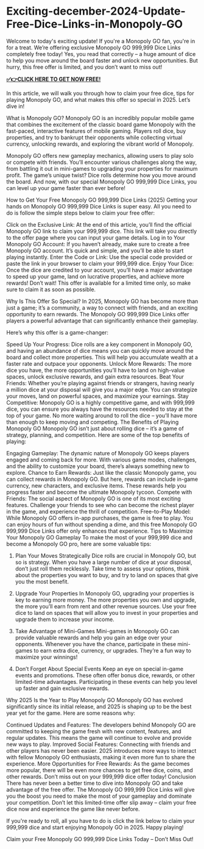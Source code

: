 # Exciting-december-2024-Update-Free-Dice-Links-in-Monopoly-GO
Welcome to today's exciting update! If you're a Monopoly GO fan, you're in for a treat. We’re offering exclusive Monopoly GO 999,999 Dice Links completely free today! Yes, you read that correctly – a huge amount of dice to help you move around the board faster and unlock new opportunities. But hurry, this free offer is limited, and you don’t want to miss out!

**[✅👉CLICK HERE TO GET NOW FREE!](https://crazymegaoffers.com/monopoly/)**

In this article, we will walk you through how to claim your free dice, tips for playing Monopoly GO, and what makes this offer so special in 2025. Let’s dive in!

What is Monopoly GO?
Monopoly GO is an incredibly popular mobile game that combines the excitement of the classic board game Monopoly with the fast-paced, interactive features of mobile gaming. Players roll dice, buy properties, and try to bankrupt their opponents while collecting virtual currency, unlocking rewards, and exploring the vibrant world of Monopoly.

Monopoly GO offers new gameplay mechanics, allowing users to play solo or compete with friends. You’ll encounter various challenges along the way, from battling it out in mini-games to upgrading your properties for maximum profit. The game’s unique twist? Dice rolls determine how you move around the board. And now, with our special Monopoly GO 999,999 Dice Links, you can level up your game faster than ever before!

How to Get Your Free Monopoly GO 999,999 Dice Links (2025)
Getting your hands on Monopoly GO 999,999 Dice Links is super easy. All you need to do is follow the simple steps below to claim your free offer:

Click on the Exclusive Link: At the end of this article, you’ll find the official Monopoly GO link to claim your 999,999 dice. This link will take you directly to the offer page where you can input your game details.
Log in to Your Monopoly GO Account: If you haven’t already, make sure to create a free Monopoly GO account. It’s quick and simple, and you’ll be able to start playing instantly.
Enter the Code or Link: Use the special code provided or paste the link in your browser to claim your 999,999 dice.
Enjoy Your Dice: Once the dice are credited to your account, you’ll have a major advantage to speed up your game, land on lucrative properties, and achieve more rewards!
Don’t wait! This offer is available for a limited time only, so make sure to claim it as soon as possible.

Why Is This Offer So Special?
In 2025, Monopoly GO has become more than just a game; it’s a community, a way to connect with friends, and an exciting opportunity to earn rewards. The Monopoly GO 999,999 Dice Links offer players a powerful advantage that can significantly enhance their gameplay.

Here’s why this offer is a game-changer:

Speed Up Your Progress: Dice rolls are a key component in Monopoly GO, and having an abundance of dice means you can quickly move around the board and collect more properties. This will help you accumulate wealth at a faster rate and outpace your opponents.
Unlock More Rewards: The more dice you have, the more opportunities you’ll have to land on high-value spaces, unlock exclusive rewards, and gain extra resources.
Beat Your Friends: Whether you’re playing against friends or strangers, having nearly a million dice at your disposal will give you a major edge. You can strategize your moves, land on powerful spaces, and maximize your earnings.
Stay Competitive: Monopoly GO is a highly competitive game, and with 999,999 dice, you can ensure you always have the resources needed to stay at the top of your game. No more waiting around to roll the dice – you’ll have more than enough to keep moving and competing.
The Benefits of Playing Monopoly GO
Monopoly GO isn’t just about rolling dice – it’s a game of strategy, planning, and competition. Here are some of the top benefits of playing:

Engaging Gameplay: The dynamic nature of Monopoly GO keeps players engaged and coming back for more. With various game modes, challenges, and the ability to customize your board, there’s always something new to explore.
Chance to Earn Rewards: Just like the classic Monopoly game, you can collect rewards in Monopoly GO. But here, rewards can include in-game currency, new characters, and exclusive items. These rewards help you progress faster and become the ultimate Monopoly tycoon.
Compete with Friends: The social aspect of Monopoly GO is one of its most exciting features. Challenge your friends to see who can become the richest player in the game, and experience the thrill of competition.
Free-to-Play Model: While Monopoly GO offers in-app purchases, the game is free to play. You can enjoy hours of fun without spending a dime, and this free Monopoly GO 999,999 Dice Links offer only enhances that experience.
Tips to Maximize Your Monopoly GO Gameplay
To make the most of your 999,999 dice and become a Monopoly GO pro, here are some valuable tips:

1. Plan Your Moves Strategically
Dice rolls are crucial in Monopoly GO, but so is strategy. When you have a large number of dice at your disposal, don’t just roll them recklessly. Take time to assess your options, think about the properties you want to buy, and try to land on spaces that give you the most benefit.

2. Upgrade Your Properties
In Monopoly GO, upgrading your properties is key to earning more money. The more properties you own and upgrade, the more you’ll earn from rent and other revenue sources. Use your free dice to land on spaces that will allow you to invest in your properties and upgrade them to increase your income.

3. Take Advantage of Mini-Games
Mini-games in Monopoly GO can provide valuable rewards and help you gain an edge over your opponents. Whenever you have the chance, participate in these mini-games to earn extra dice, currency, or upgrades. They’re a fun way to maximize your winnings!

4. Don’t Forget About Special Events
Keep an eye on special in-game events and promotions. These often offer bonus dice, rewards, or other limited-time advantages. Participating in these events can help you level up faster and gain exclusive rewards.

Why 2025 Is the Year to Play Monopoly GO
Monopoly GO has evolved significantly since its initial release, and 2025 is shaping up to be the best year yet for the game. Here are some reasons why:

Continued Updates and Features: The developers behind Monopoly GO are committed to keeping the game fresh with new content, features, and regular updates. This means the game will continue to evolve and provide new ways to play.
Improved Social Features: Connecting with friends and other players has never been easier. 2025 introduces more ways to interact with fellow Monopoly GO enthusiasts, making it even more fun to share the experience.
More Opportunities for Free Rewards: As the game becomes more popular, there will be even more chances to get free dice, coins, and other rewards. Don’t miss out on your 999,999 dice offer today!
Conclusion
There has never been a better time to dive into Monopoly GO and take advantage of the free offer. The Monopoly GO 999,999 Dice Links will give you the boost you need to make the most of your gameplay and dominate your competition. Don’t let this limited-time offer slip away – claim your free dice now and experience the game like never before.

If you're ready to roll, all you have to do is click the link below to claim your 999,999 dice and start enjoying Monopoly GO in 2025. Happy playing!

Claim your Free Monopoly GO 999,999 Dice Links Today – Don’t Miss Out!

